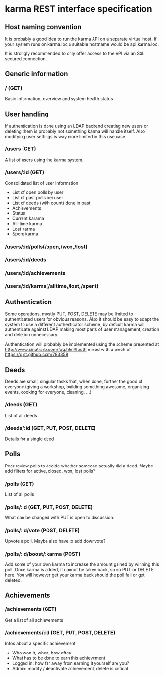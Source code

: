 karma REST interface specification
==================================

Host naming convention
----------------------
It is probably a good idea to run the karma API on a separate virtual host.
If your system runs on karma.loc a suitable hostname would be api.karma.loc.

It is strongly recommended to only offer access to the API via an SSL secured connection.

Generic information
-------------------
### / (GET)
Basic information, overview and system health status

User handling
-------------
If authentication is done using an LDAP backend creating new users or deleting them is probably not something karma will handle itself.  Also modifying user settings is way more limited in this use case.

### /users (GET)
A list of users using the karma system.

### /users/:id (GET)
Consolidated list of user information
- List of open polls by user
- List of past polls bei user
- List of deeds (with count) done in past
- Achievements
- Status
- Current karama
- All-time karma
- Lost karma
- Spent karma

### /users/:id/polls(/open,/won,/lost)
### /users/:id/deeds
### /users/:id/achievements
### /users/:id/karma(/alltime,/lost,/spent)

Authentication
--------------
Some operations, mostly PUT, POST, DELETE may be limited to authenticated users for obvious reasons.
Also it should be easy to adapt the system to use a different authenticator scheme, by default karma will authenticate against LDAP making most parts of user management, creation and deletion unnecessary.

Authentication will probably be implemented using the scheme presented at http://www.sinatrarb.com/faq.html#auth mixed with a pinch of https://gist.github.com/783358

Deeds
-----
Deeds are small, singular tasks that, when done, further the good of everyone (giving a workshop, building something awesome, organizing events, cooking for everyone, cleaning, ...)

### /deeds (GET)
List of all deeds

### /deeds/:id (GET, PUT, POST, DELETE)
Details for a single deed

Polls
-----
Peer review polls to decide whether someone actually did a deed.
Maybe add filters for active, closed, won, lost polls?

### /polls (GET)
List of all polls

### /polls/:id (GET, PUT, POST, DELETE)
What can be changed with PUT is open to discussion.

### /polls/:id/vote (POST, DELETE)
Upvote a poll.  Maybe also have to add downvote?

### /polls/:id/boost/:karma (POST)
Add some of your own karma to increase the amount gained by winning this poll.
Once karma is added, it cannot be taken back, so no PUT or DELETE here.
You will however get your karma back should the poll fail or get deleted.

Achievements
------------
### /achievements (GET)
Get a list of all achievements

### /achievements/:id (GET, PUT, POST, DELETE)
Infos about a specific achievement
- Who won it, when, how often
- What has to be done to earn this achievement
- Logged in: how far away from earning it yourself are you?
- Admin: modify / deactivate achievement, delete is critical


